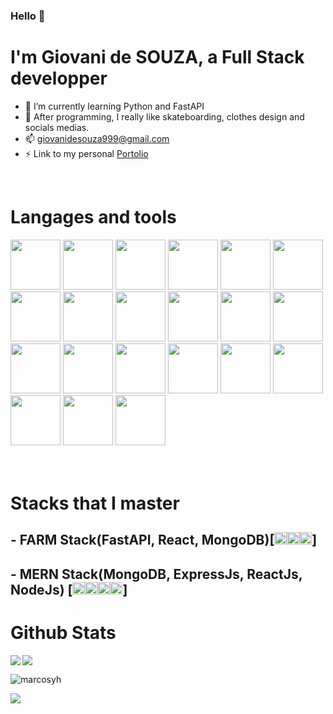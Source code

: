 ### Hello 👋

# I'm Giovani de SOUZA, a Full Stack developper


- 🌱 I’m currently learning Python and FastAPI
- 💬 After programming, I really like skateboarding, clothes design and socials medias.
- 📫 giovanidesouza999@gmail.com
- ⚡ Link to my personal [Portolio](youngio9.github.io/Portfolio)

<br />

# Langages and tools

<div >
 <img width="80" src="https://cdn.jsdelivr.net/gh/devicons/devicon/icons/react/react-original-wordmark.svg" />
<img width="80" src="https://cdn.jsdelivr.net/gh/devicons/devicon/icons/nodejs/nodejs-original.svg" />
  
 <img width="80" src="https://cdn.jsdelivr.net/gh/devicons/devicon/icons/express/express-original.svg" />
  
 <img width="80" src="https://cdn.jsdelivr.net/gh/devicons/devicon/icons/nextjs/nextjs-original.svg" />
  
  <img width="80" src="https://cdn.jsdelivr.net/gh/devicons/devicon/icons/sass/sass-original.svg" />
  
  <img width="80"  src="https://cdn.jsdelivr.net/gh/devicons/devicon/icons/redux/redux-original.svg" />
 <img width="80" src="https://cdn.jsdelivr.net/gh/devicons/devicon/icons/flutter/flutter-original.svg" />
 
 <img width="80" src="https://cdn.jsdelivr.net/gh/devicons/devicon/icons/cplusplus/cplusplus-original.svg" />
 
<img width="80"  src="https://cdn.jsdelivr.net/gh/devicons/devicon/icons/java/java-original.svg" />
 
 <img width="80" src="https://cdn.jsdelivr.net/gh/devicons/devicon/icons/javascript/javascript-original.svg" />

 <img width="80"  src="https://cdn.jsdelivr.net/gh/devicons/devicon/icons/css3/css3-original.svg" />
 
<img width="80"  src="https://cdn.jsdelivr.net/gh/devicons/devicon/icons/laravel/laravel-plain-wordmark.svg" />
          
 
<img width="80" src="https://cdn.jsdelivr.net/gh/devicons/devicon/icons/dart/dart-original.svg" />

<img width="80" src="https://cdn.jsdelivr.net/gh/devicons/devicon/icons/tailwindcss/tailwindcss-plain.svg" />
 
<img width="80" src="https://cdn.jsdelivr.net/gh/devicons/devicon/icons/mongodb/mongodb-original-wordmark.svg" />
 
 <img  width="80" src="https://cdn.jsdelivr.net/gh/devicons/devicon/icons/postgresql/postgresql-original-wordmark.svg" />

<img width="80" src="https://cdn.jsdelivr.net/gh/devicons/devicon/icons/fastapi/fastapi-original.svg" />
 
<img width="80" src="https://cdn.jsdelivr.net/gh/devicons/devicon/icons/python/python-original.svg" />
          
<img width="80" src="https://cdn.jsdelivr.net/gh/devicons/devicon/icons/typescript/typescript-original.svg" />  
 
 
<img width="80" src="https://cdn.jsdelivr.net/gh/devicons/devicon/icons/git/git-original.svg" />
<img width="80" src="https://cdn.jsdelivr.net/gh/devicons/devicon/icons/gitlab/gitlab-original.svg" />
          
<br />
 <br />
 <br />
</div>

# Stacks that I master

## - FARM Stack(FastAPI, React, MongoDB)[<img width="20" src="https://cdn.jsdelivr.net/gh/devicons/devicon/icons/fastapi/fastapi-original.svg" /><img width="20" src="https://cdn.jsdelivr.net/gh/devicons/devicon/icons/react/react-original-wordmark.svg" /><img width="20" src="https://cdn.jsdelivr.net/gh/devicons/devicon/icons/mongodb/mongodb-original-wordmark.svg" />]
## - MERN Stack(MongoDB, ExpressJs, ReactJs, NodeJs) [<img width="20" src="https://cdn.jsdelivr.net/gh/devicons/devicon/icons/mongodb/mongodb-original-wordmark.svg" /><img width="20" src="https://cdn.jsdelivr.net/gh/devicons/devicon/icons/express/express-original.svg" /><img width="20" src="https://cdn.jsdelivr.net/gh/devicons/devicon/icons/react/react-original-wordmark.svg" /><img width="20" src="https://cdn.jsdelivr.net/gh/devicons/devicon/icons/nodejs/nodejs-original.svg" />]

# Github Stats
<div>

<p> <img align="left"  src="https://github-readme-stats.vercel.app/api/top-langs?username=youngio9&show_icons=true&theme=onedark&locale=en&layout=compact" /> </p>
<p> <img src="https://github-readme-stats.vercel.app/api?username=youngio9&show_icons=true&theme=onedark" /> </>
<p><img align="center" src="https://github-readme-streak-stats.herokuapp.com/?user=youngio9&" alt="marcosyh" /></p>
    
  </div>
  
<p align="left"> <img src="https://komarev.com/ghpvc/?username=youngio9&label=Profile%20views&color=0e75b6&style=flat" /> </p>
  
